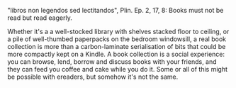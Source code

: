 "libros non legendos sed lectitandos", Plin. Ep. 2, 17, 8:
        Books must not be read but read eagerly.

Whether it's a a well-stocked library with shelves stacked floor to
ceiling, or a pile of well-thumbed paperpacks on the bedroom
windowsill, a real book collection is more than a carbon-laminate
serialisation of bits that could be more compactly kept on a Kindle.
A book collection is a social experience: you can browse, lend, borrow
and discuss books with your friends, and they can feed you coffee and
cake while you do it.  Some or all of this might be possible with
ereaders, but somehow it's not the same.


